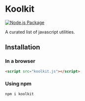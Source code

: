 # Koolkit

[![Node.js Package](https://github.com/SynZhang/koolkit/actions/workflows/npmpublish.yml/badge.svg)](https://github.com/SynZhang/koolkit/actions/workflows/npmpublish.yml)

A curated list of javascript utilities.

## Installation

### In a browser

```html
<script src="koolkit.js"></script>
```

### Using npm

```sh
npm i koolkit
```
